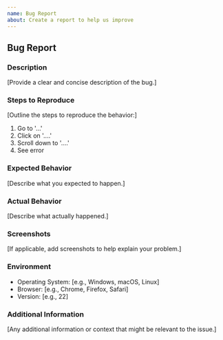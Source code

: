 ```yaml
---
name: Bug Report
about: Create a report to help us improve
---
```


## Bug Report

### Description

[Provide a clear and concise description of the bug.]

### Steps to Reproduce

[Outline the steps to reproduce the behavior:]

1. Go to '...'
2. Click on '....'
3. Scroll down to '....'
4. See error

### Expected Behavior

[Describe what you expected to happen.]

### Actual Behavior

[Describe what actually happened.]

### Screenshots

[If applicable, add screenshots to help explain your problem.]

### Environment

- Operating System: [e.g., Windows, macOS, Linux]
- Browser: [e.g., Chrome, Firefox, Safari]
- Version: [e.g., 22]

### Additional Information

[Any additional information or context that might be relevant to the issue.]
